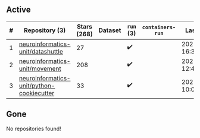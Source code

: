 ## Active
| # | Repository (3) | Stars (268) | Dataset | `run` (3) | `containers-run` | Last Modified |
| --- | --- | --- | --- | --- | --- | --- |
| 1 | [neuroinformatics-unit/datashuttle](https://github.com/neuroinformatics-unit/datashuttle) | 27 |  | :heavy_check_mark: |  | 2025-10-13 16:32:31+00:00 |
| 2 | [neuroinformatics-unit/movement](https://github.com/neuroinformatics-unit/movement) | 208 |  | :heavy_check_mark: |  | 2025-10-21 12:44:48+00:00 |
| 3 | [neuroinformatics-unit/python-cookiecutter](https://github.com/neuroinformatics-unit/python-cookiecutter) | 33 |  | :heavy_check_mark: |  | 2025-10-07 10:04:01+00:00 |

## Gone
No repositories found!
